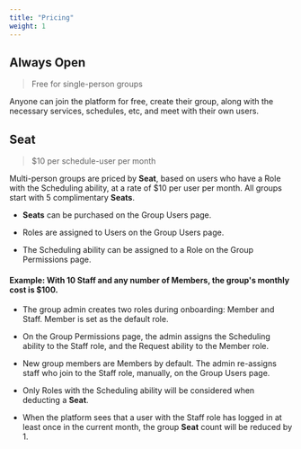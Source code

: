 ```yaml
---
title: "Pricing"
weight: 1
---
```


## Always Open 

> Free for single-person groups

Anyone can join the platform for free, create their group, along with the necessary services, schedules, etc, and meet with their own users.

## Seat

> $10 per schedule-user per month

Multi-person groups are priced by **Seat**, based on users who have a Role with the Scheduling ability, at a rate of $10 per user per month. All groups start with 5 complimentary **Seats**.

- **Seats** can be purchased on the Group Users page.

- Roles are assigned to Users on the Group Users page.

- The Scheduling ability can be assigned to a Role on the Group Permissions page.

#### Example: With 10 Staff and any number of Members, the group's monthly cost is $100.

- The group admin creates two roles during onboarding: Member and Staff. Member is set as the default role.

- On the Group Permissions page, the admin assigns the Scheduling ability to the Staff role, and the Request ability to the Member role.

- New group members are Members by default. The admin re-assigns staff who join to the Staff role, manually, on the Group Users page.

- Only Roles with the Scheduling ability will be considered when deducting a **Seat**.

- When the platform sees that a user with the Staff role has logged in at least once in the current month, the group **Seat** count will be reduced by 1.


